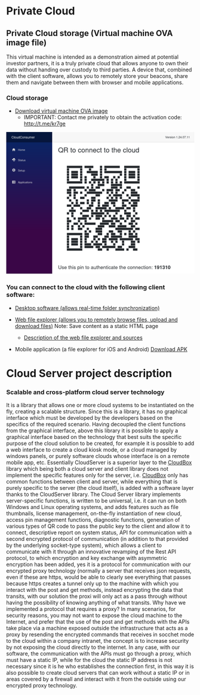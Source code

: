 # Private Cloud
## Private Cloud storage (Virtual machine OVA image file)

This virtual machine is intended as a demonstration aimed at potential investor partners, it is a truly private cloud that allows anyone to own their data without handing over custody to third parties.
A device that, combined with the client software, allows you to remotely store your beacons, share them and navigate between them with browser and mobile applications.

### Cloud storage

- [Download virtual machine OVA image](https://bitboxlab.com/Resources/CloudServer.ova)
    - IMPORTANT: Contact me privately to obtain the activation code: http://t.me/kr7ge
 
![Screenshot](CloudConsumer.png)

### You can connect to the cloud with the following client software:

- [Desktop software (allows real-time folder synchronization)](https://github.com/Andrea-Bruno/CloudClient/releases)

- [Web file explorer (allows you to remotely browse files, upload and download files)](https://raw.githubusercontent.com/Andrea-Bruno/ProxyCloud/master/ClientHtml/CryptoCloudClientWeb.html) Note: Save content as a static HTML page  
    - [Description of the web file explorer and sources](https://github.com/Andrea-Bruno/ProxyCloud)

- Mobile application (a file explorer for iOS and Android) [Download APK](http://tc0.it/download/CloudClient.apk)

# Cloud Server project description

### Scalable and cross-platform cloud server technology
      
It is a library that allows one or more cloud systems to be instantiated on the fly, creating a scalable structure. Since this is a library, it has no graphical interface which must be developed by the developers based on the specifics of the required scenario. Having decoupled the client functions from the graphical interface, above this library it is possible to apply a graphical interface based on the technology that best suits the specific purpose of the cloud solution to be created, for example it is possible to add a web interface to create a cloud kiosk mode, or a cloud managed by windows panels, or purely software clouds whose interface is on a remote mobile app, etc.
Essentially CloudServer is a superior layer to the [CloudBox](https://github.com/Andrea-Bruno/CloudLibraries) library which being both a cloud server and client library does not implement the specific features only for the server, i.e. [CloudBox](https://github.com/Andrea-Bruno/CloudLibraries) only has common functions between client and server, while everything that is purely specific to the server (the cloud itself), is added with a software layer thanks to the CloudServer library.
The Cloud Server library implements server-specific functions, is written to be universal, i.e. it can run on both Windows and Linux operating systems, and adds features such as file thumbnails, license management, on-the-fly instantiation of new cloud, access pin management functions, diagnostic functions, generation of various types of QR code to pass the public key to the client and allow it to connect, descriptive report on system status, API for communication with a second encrypted protocol of communication (in addition to that provided by the underlying socket-type system), which allows a client to communicate with it through an innovative revamping of the Rest API protocol, to which encryption and key exchange with asymmetric encryption has been added, yes it is a protocol for communication with our encrypted proxy technology (normally a server that receives json requests, even if these are https, would be able to clearly see everything that passes because https creates a tunnel only up to the machine with which you interact with the post and get methods, instead encrypting the data that transits, with our solution the proxi will only act as a pass through without having the possibility of knowing anything of what transits.
Why have we implemented a protocol that requires a proxy? In many scenarios, for security reasons, you may not want to expose the cloud machine to the Internet, and prefer that the use of the post and get methods with the APIs take place via a machine exposed outside the infrastructure that acts as a proxy by resending the encrypted commands that receives in socchet mode to the cloud within a company intranet, the concept is to increase security by not exposing the cloud directly to the internet. In any case, with our software, the communication with the APIs must go through a proxy, which must have a static IP, while for the cloud the static IP address is not necessary since it is he who establishes the connection first, in this way it is also possible to create cloud servers that can work without a static IP or in areas covered by a firewall and interact with it from the outside using our encrypted proxy technology.
